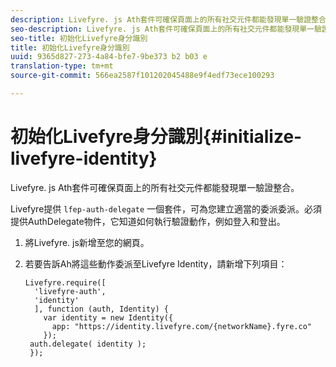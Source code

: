 ```yaml
---
description: Livefyre. js Ath套件可確保頁面上的所有社交元件都能發現單一驗證整合。
seo-description: Livefyre. js Ath套件可確保頁面上的所有社交元件都能發現單一驗證整合。
seo-title: 初始化Livefyre身分識別
title: 初始化Livefyre身分識別
uuid: 9365d827-273-4a84-bfe7-9be373 b2 b03 e
translation-type: tm+mt
source-git-commit: 566ea2587f101202045488e9f4edf73ece100293

---
```



# 初始化Livefyre身分識別{#initialize-livefyre-identity}

Livefyre. js Ath套件可確保頁面上的所有社交元件都能發現單一驗證整合。

Livefyre提供 `lfep-auth-delegate` 一個套件，可為您建立適當的委派委派。必須提供AuthDelegate物件，它知道如何執行驗證動作，例如登入和登出。

1. 將Livefyre. js新增至您的網頁。
1. 若要告訴Ah將這些動作委派至Livefyre Identity，請新增下列項目：

   ```
   Livefyre.require([ 
     'livefyre-auth', 
     'identity' 
     ], function (auth, Identity) { 
       var identity = new Identity({ 
         app: "https://identity.livefyre.com/{networkName}.fyre.co" 
       }); 
    auth.delegate( identity ); 
    });
   ```
